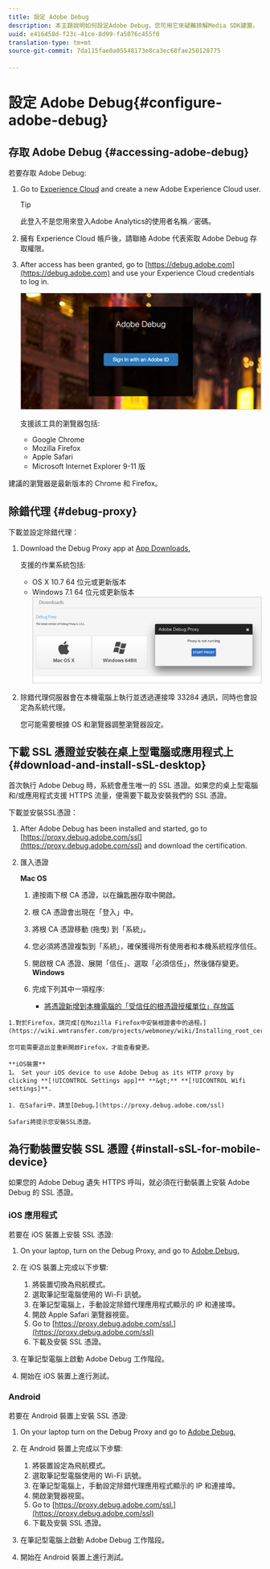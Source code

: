 ```yaml
---
title: 設定 Adobe Debug
description: 本主題說明如何設定Adobe Debug，您可用它來疑難排解Media SDK建置。
uuid: e416458d-f23c-41ce-8d99-fa5076c455f0
translation-type: tm+mt
source-git-commit: 7da115fae0a05548173e8ca3ec68fae250128775

---
```



# 設定 Adobe Debug{#configure-adobe-debug}

## 存取 Adobe Debug {#accessing-adobe-debug}

若要存取 Adobe Debug:

1. Go to [Experience Cloud](https://www.marketing.adobe.com) and create a new Adobe Experience Cloud user.

   >[!TIP]
   >
   >此登入不是您用來登入Adobe Analytics的使用者名稱／密碼。

1. 擁有 Experience Cloud 帳戶後，請聯絡 Adobe 代表索取 Adobe Debug 存取權限。
1. After access has been granted, go to [https://debug.adobe.com](https://debug.adobe.com) and use your Experience Cloud credentials to log in.

   ![](assets/adobe-debug-login.png)

   支援該工具的瀏覽器包括:
   * Google Chrome
   * Mozilla Firefox
   * Apple Safari
   * Microsoft Internet Explorer 9-11 版

建議的瀏覽器是最新版本的 Chrome 和 Firefox。

## 除錯代理 {#debug-proxy}

下載並設定除錯代理：

1. Download the Debug Proxy app at [App Downloads.](https://debug.adobe.com/#/downloads)

   支援的作業系統包括:
   * OS X 10.7 64 位元或更新版本
   * Windows 7.1 64 位元或更新版本
   ![](assets/debug-proxy-app.png)

1. 除錯代理伺服器會在本機電腦上執行並透過連接埠 33284 通訊，同時也會設定為系統代理。

   您可能需要根據 OS 和瀏覽器調整瀏覽器設定。

## 下載 SSL 憑證並安裝在桌上型電腦或應用程式上 {#download-and-install-sSL-desktop}

首次執行 Adobe Debug 時，系統會產生唯一的 SSL 憑證。如果您的桌上型電腦和/或應用程式支援 HTTPS 流量，便需要下載及安裝我們的 SSL 憑證。

下載並安裝SSL憑證：

1. After Adobe Debug has been installed and started, go to [https://proxy.debug.adobe.com/ssl](https://proxy.debug.adobe.com/ssl) and download the certification.
1. 匯入憑證

   **Mac OS**
   1. 連按兩下根 CA 憑證，以在鑰匙圈存取中開啟。
   1. 根 CA 憑證會出現在「登入」中。
   1. 將根 CA 憑證移動 (拖曳) 到「系統」。
   1. 您必須將憑證複製到「系統」，確保獲得所有使用者和本機系統程序信任。
   1. 開啟根 CA 憑證、展開「信任」、選取「必須信任」，然後儲存變更。
   **Windows**
   1. 完成下列其中一項程序:

      * [將憑證新增到本機電腦的「受信任的根憑證授權單位」存放區](https://technet.microsoft.com/en-us/library/cc754841.aspx#BKMK_addlocal)
<!--        * [How To Import a Trusted Root Certification Authority In Windows 7/Vista/XP](https://www.sqlservermart.com/HowTo/Windows_Import_Certificate.aspx) You might need to quit and reopen your browser to see the change.
-->

    1.對於Firefox，請完成[在Mozilla Firefox中安裝根證書中的過程。](https://wiki.wmtransfer.com/projects/webmoney/wiki/Installing_root_certificate_in_Mozilla_Firefox)
    
    您可能需要退出並重新開啟Firefox，才能查看變更。
    
    **iOS裝置**
    1。 Set your iOS device to use Adobe Debug as its HTTP proxy by clicking **[!UICONTROL Settings app]** **&gt;** **[!UICONTROL Wifi settings]**.
    
    1. 在Safari中，請至[Debug。](https://proxy.debug.adobe.com/ssl)
    
    Safari將提示您安裝SSL憑證。

## 為行動裝置安裝 SSL 憑證 {#install-sSL-for-mobile-device}

如果您的 Adobe Debug 遺失 HTTPS 呼叫，就必須在行動裝置上安裝 Adobe Debug 的 SSL 憑證。

### iOS 應用程式

若要在 iOS 裝置上安裝 SSL 憑證:

1. On your laptop, turn on the Debug Proxy, and go to [Adobe Debug.](https://debug.adobe.com)
1. 在 iOS 裝置上完成以下步驟:
   1. 將裝置切換為飛航模式。
   1. 選取筆記型電腦使用的 Wi-Fi 訊號。
   1. 在筆記型電腦上，手動設定除錯代理應用程式顯示的 IP 和連接埠。
   1. 開啟 Apple Safari 瀏覽器視窗。
   1. Go to [https://proxy.debug.adobe.com/ssl.](https://proxy.debug.adobe.com/ssl)
   1. 下載及安裝 SSL 憑證。

1. 在筆記型電腦上啟動 Adobe Debug 工作階段。
1. 開始在 iOS 裝置上進行測試。

### Android

若要在 Android 裝置上安裝 SSL 憑證:

1. On your laptop turn on the Debug Proxy and go to [Adobe Debug.](https://debug.adobe.com)
1. 在 Android 裝置上完成以下步驟:
   1. 將裝置設定為飛航模式。
   1. 選取筆記型電腦使用的 Wi-Fi 訊號。
   1. 在筆記型電腦上，手動設定除錯代理應用程式顯示的 IP 和連接埠。
   1. 開啟瀏覽器視窗。
   1. Go to [https://proxy.debug.adobe.com/ssl.](https://proxy.debug.adobe.com/ssl)
   1. 下載及安裝 SSL 憑證。

1. 在筆記型電腦上啟動 Adobe Debug 工作階段。
1. 開始在 Android 裝置上進行測試。

